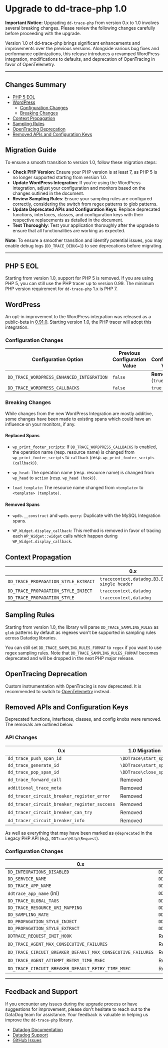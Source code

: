 # Upgrade to dd-trace-php 1.0

**Important Notice:** Upgrading `dd-trace-php` from version 0.x to 1.0 involves several breaking changes. Please review the following changes carefully before proceeding with the upgrade.


Version 1.0 of dd-trace-php brings significant enhancements and improvements over the previous versions. Alongside various bug fixes and performance optimizations, this release introduces a revamped WordPress integration, modifications to defaults, and deprecation of OpenTracing in favor of OpenTelemetry.

---

## Changes Summary

- [PHP 5 EOL](#php-5-eol)
- [WordPress](#wordpress)
    - [Configuration Changes](#configuration-changes)
    - [Breaking Changes](#breaking-changes)
- [Context Propagation](#context-propagation)
- [Sampling Rules](#sampling-rules)
- [OpenTracing Deprecation](#opentracing-deprecation)
- [Removed APIs and Configuration Keys](#removed-apis-and-configuration-keys)

## Migration Guide

To ensure a smooth transition to version 1.0, follow these migration steps:
- **Check PHP Version**: Ensure your PHP version is at least 7, as PHP 5 is no longer supported starting from version 1.0.
- **Update WordPress Integration**: If you're using the WordPress integration, adjust your configuration and monitors based on the changes outlined in the document.
- **Review Sampling Rules**: Ensure your sampling rules are configured correctly, considering the switch from regex patterns to glob patterns.
- **Update Deprecated APIs and Configuration Keys**: Replace deprecated functions, interfaces, classes, and configuration keys with their respective replacements as detailed in the document.
- **Test Thoroughly**: Test your application thoroughly after the upgrade to ensure that all functionalities are working as expected.

**Note**: To ensure a smoother transition and identify potential issues, you may enable debug logs (`DD_TRACE_DEBUG=1`) to see deprecations before migrating.

---

## PHP 5 EOL

Starting from version 1.0, support for PHP 5 is removed. If you are using PHP 5, you can still use the PHP tracer up to version 0.99. The minimum PHP version requirement for `dd-trace-php` 1.x is PHP 7.

## WordPress

An opt-in improvement to the WordPress integration was released as a public-beta in [0.91.0](https://github.com/DataDog/dd-trace-php/releases/tag/0.91.0). Starting version 1.0, the PHP tracer will adopt this integration.

### Configuration Changes

| Configuration Option                      | Previous Configuration Value | New Configuration Value |
|-------------------------------------------|------------------------------|-------------------------|
| `DD_TRACE_WORDPRESS_ENHANCED_INTEGRATION` | `false`                      | **Removed** (`true`)    |
| `DD_TRACE_WORDPRESS_CALLBACKS`            | `false`                      | `true`                  |

### Breaking Changes

While changes from the new WordPress Integration are mostly additive, some changes have been made to existing spans which could have an influence on your monitors, if any.

#### Replaced Spans

- `wp_print_footer_scripts`: If `DD_TRACE_WORDPRESS_CALLBACKS` is enabled, the operation name (resp. resource name) is changed from `wp_print_footer_scripts` to `callback` (resp. `wp_print_footer_scripts (callback)`).

- `wp_head`: The operation name (resp. resource name) is changed from `wp_head` to `action` (resp. `wp_head (hook)`).

- `load_template`: The resource name changed from `<template>` to `<template> (template)`.

#### Removed Spans

- `wpdb.__construct` and `wpdb.query`: Duplicate with the MySQL Integration spans.

- `WP_Widget.display_callback`: This method is removed in favor of tracing each `WP_Widget::widget` calls which happen during `WP_Widget.display_callback`.

## Context Propagation

|                                      | 0.x                                        | 1.0                                        |
|--------------------------------------|--------------------------------------------|--------------------------------------------|
| `DD_TRACE_PROPAGATION_STYLE_EXTRACT` | `tracecontext,datadog,B3,B3 single header` | `datadog,tracecontext,B3,B3 single header` |
| `DD_TRACE_PROPAGATION_STYLE_INJECT`  | `tracecontext,datadog`                     | `datadog,tracecontext`                     |
| `DD_TRACE_PROPAGATION_STYLE`         | `tracecontext,datadog`                     | `datadog,tracecontext`                     |

## Sampling Rules

Starting from version 1.0, the library will parse `DD_TRACE_SAMPLING_RULES` as `glob` patterns by default as regexes won't be supported in sampling rules across Datadog libraries.

You can still set `DD_TRACE_SAMPLING_RULES_FORMAT` to `regex` if you want to use regex sampling rules. Note that `DD_TRACE_SAMPLING_RULES_FORMAT` becomes deprecated and will be dropped in the next PHP major release.

## OpenTracing Deprecation

Custom instrumentation with OpenTracing is now deprecated. It is recommended to switch to [OpenTelemetry](https://github.com/open-telemetry/opentelemetry-php/tree/main) instead.

## Removed APIs and Configuration Keys

Deprecated functions, interfaces, classes, and config knobs were removed. The removals are outlined below.

### API Changes

| 0.x                                          | 1.0 Migration         |
|----------------------------------------------|-----------------------|
| `dd_trace_push_span_id`                      | `\DDTrace\start_span` |
| `dd_trace_generate_id`                       | `\DDTrace\start_span` |
| `dd_trace_pop_span_id`                       | `\DDTrace\close_span` |
| `dd_trace_forward_call`                      | Removed               |
| `additional_trace_meta`                      | Removed               |
| `dd_tracer_circuit_breaker_register_error`   | Removed               |
| `dd_tracer_circuit_breaker_register_success` | Removed               |
| `dd_tracer_circuit_breaker_can_try`          | Removed               |
| `dd_tracer_circuit_breaker_info`             | Removed               |

As well as everything that may have been marked as `@deprecated` in the Legacy PHP API (e.g., `DDTrace\Http\Request`).

### Configuration Changes

| 0.x                                                         | 1.0 Migration                                        |
|-------------------------------------------------------------|------------------------------------------------------|
| `DD_INTEGRATIONS_DISABLED`                                  | `DD_TRACE_[INTEGRATION]_ENABLE=false`                |
| `DD_SERVICE_NAME`                                           | `DD_SERVICE`                                         |
| `DD_TRACE_APP_NAME`                                         | `DD_SERVICE`                                         |
| `ddtrace_app_name` (ini)                                    | `DD_SERVICE`                                         |
| `DD_TRACE_GLOBAL_TAGS`                                      | `DD_TAGS`                                            |
| `DD_TRACE_RESOURCE_URI_MAPPING`                             | `DD_TRACE_RESOURCE_URI_MAPPING_[INCOMING\|OUTGOING]` |
| `DD_SAMPLING_RATE`                                          | `DD_TRACE_SAMPLE_RATE`                               |
| `DD_PROPAGATION_STYLE_INJECT`                               | `DD_TRACE_PROPAGATION_STYLE_INJECT`                  |
| `DD_PROPAGATION_STYLE_EXTRACT`                              | `DD_TRACE_PROPAGATION_STYLE_EXTRACT`                 |
| `DDTRACE_REQUEST_INIT_HOOK`                                 | Removed                                              |
| `DD_TRACE_AGENT_MAX_CONSECUTIVE_FAILURES`                   | Removed                                              |
| `DD_TRACE_CIRCUIT_BREAKER_DEFAULT_MAX_CONSECUTIVE_FAILURES` | Removed                                              |
| `DD_TRACE_AGENT_ATTEMPT_RETRY_TIME_MSEC`                    | Removed                                              |
| `DD_TRACE_CIRCUIT_BREAKER_DEFAULT_RETRY_TIME_MSEC`          | Removed                                              |

---

## Feedback and Support
If you encounter any issues during the upgrade process or have suggestions for improvement, please don't hesitate to reach out to the DataDog team for assistance. Your feedback is valuable in helping us improve the `dd-trace-php` library.
- [Datadog Documentation](https://docs.datadoghq.com/)
- [Datadog Support](https://www.datadoghq.com/support/)
- [GitHub Issues](https://github.com/DataDog/dd-trace-php/issues)

